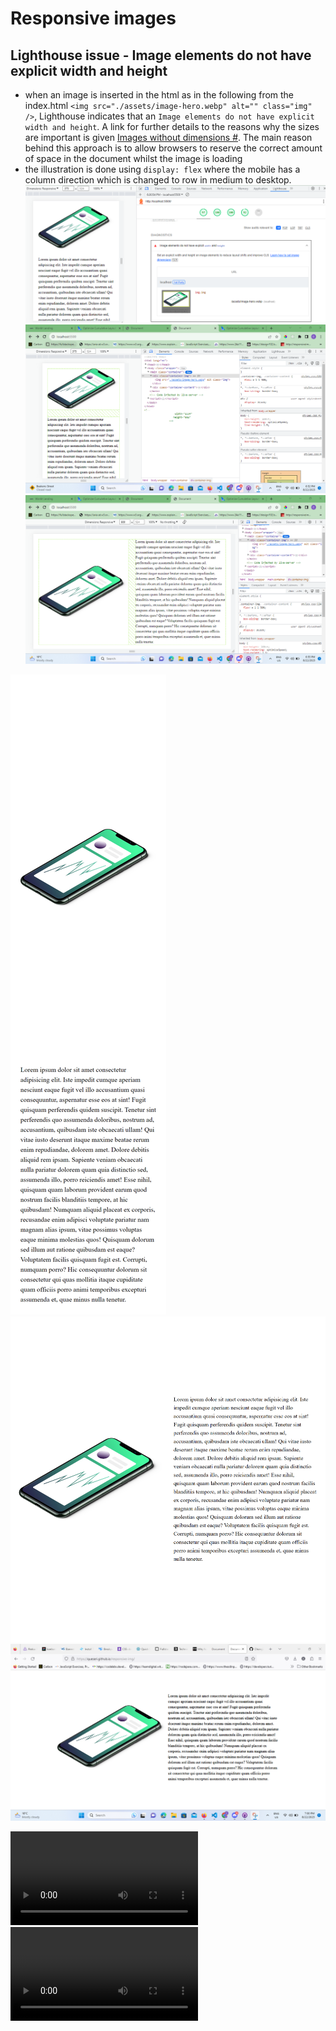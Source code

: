 # Responsive images

## Lighthouse issue - Image elements do not have explicit width and height

- when an image is inserted in the html as in the following from the index.html `<img src="./assets/image-hero.webp" alt="" class="img" />`, Lighthouse indicates that an `Image elements do not have explicit width and height`. A link for further details to the reasons why the sizes are important is given [Images without dimensions #](https://web.dev/optimize-cls/?utm_source=lighthouse&utm_medium=devtools#images-without-dimensions). The main reason behind this approach is to allow browsers to reserve the correct amount of space in the document whilst the image is loading
- the illustration is done using `display: flex` where the mobile has a column direction which is changed to row in medium to desktop.
![Mobile at 375px - lighthouse image without explicit sizes warning](screenshots/image-no-sizes.png)
![Mobile at 375px - img has no explicit sizes set - devtools open ](screenshots/mobile-showing-dimensions-no-sizes.png)
![Tablet at 900px - image has no explicit sizes](screenshots/tablet-dimensions-no-sizes.png)

![Mobile at 375px - image has explicit sizes ](screenshots/mobile-scr-sizes.png)
![Tablet at 900px - image has explicit sizes](screenshots/tablet-scr-sizes.png)
![Desktop - image has explicit sizes](screenshots/desktop-explicit-sizes.png)

<video src="screenshots/image-with-sizes-edit.mp4" controls title="image with sizes"></video>
<video src="screenshots/image-without-sizes-edit.mp4" controls title="image without sizes"></video>
